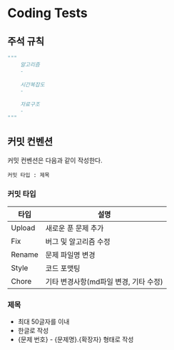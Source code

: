 # Coding Tests

## 주석 규칙

```python
"""
    알고리즘
    -
	
    시간복잡도
    -
	
    자료구조
    -
"""
```

## 커밋 컨벤션

커밋 컨벤션은 다음과 같이 작성한다.

```
커밋 타입 : 제목
```

### 커밋 타입

| 타입 | 설명 |
| --- | --- |
| Upload | 새로운 푼 문제 추가 |
| Fix | 버그 및 알고리즘 수정 |
| Rename | 문제 파일명 변경 |
| Style | 코드 포맷팅 |
| Chore | 기타 변경사항(md파일 변경, 기타 수정) |

### 제목

- 최대 50글자를 이내
- 한글로 작성
- {문제 번호} - {문제명}.{확장자} 형태로 작성